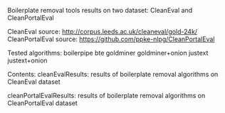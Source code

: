 
Boilerplate removal tools results on two dataset: CleanEval and CleanPortalEval

CleanEval source: http://corpus.leeds.ac.uk/cleaneval/gold-24k/ 
CleanPortalEval source: https://github.com/ppke-nlpg/CleanPortalEval

Tested algorithms:
 boilerpipe
 bte
 goldminer
 goldminer+onion
 justext
 justext+onion


Contents:
cleanEvalResults: results of boilerplate removal algorithms on CleanEval dataset 

cleanPortalEvalResults: results of boilerplate removal algorithms on CleanPortalEval dataset 

